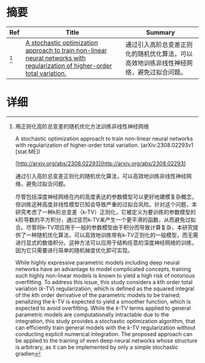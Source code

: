 # 摘要

| Ref | Title | Summary |
| --- | --- | --- |
| [^1] | [A stochastic optimization approach to train non-linear neural networks with regularization of higher-order total variation.](http://arxiv.org/abs/2308.02293) | 通过引入高阶总变差正则化的随机优化算法，可以高效地训练非线性神经网络，避免过拟合问题。 |

# 详细

[^1]: 用正则化高阶总变差的随机优化方法训练非线性神经网络

    A stochastic optimization approach to train non-linear neural networks with regularization of higher-order total variation. (arXiv:2308.02293v1 [stat.ME])

    [http://arxiv.org/abs/2308.02293](http://arxiv.org/abs/2308.02293)

    通过引入高阶总变差正则化的随机优化算法，可以高效地训练非线性神经网络，避免过拟合问题。

    

    尽管包括深度神经网络在内的高度表达的参数模型可以更好地建模复杂概念，但训练这种高度非线性模型已知会导致严重的过拟合风险。针对这个问题，本研究考虑了一种k阶总变差（k-TV）正则化，它被定义为要训练的参数模型的k阶导数的平方积分，通过惩罚k-TV来产生一个更平滑的函数，从而避免过拟合。尽管将k-TV项应用于一般的参数模型由于积分而导致计算复杂，本研究提供了一种随机优化算法，可以高效地训练带有k-TV正则化的一般模型，而无需进行显式的数值积分。这种方法可以应用于结构任意的深度神经网络的训练，因为它只需要进行简单的随机梯度优化即可实现。

    While highly expressive parametric models including deep neural networks have an advantage to model complicated concepts, training such highly non-linear models is known to yield a high risk of notorious overfitting. To address this issue, this study considers a $k$th order total variation ($k$-TV) regularization, which is defined as the squared integral of the $k$th order derivative of the parametric models to be trained; penalizing the $k$-TV is expected to yield a smoother function, which is expected to avoid overfitting. While the $k$-TV terms applied to general parametric models are computationally intractable due to the integration, this study provides a stochastic optimization algorithm, that can efficiently train general models with the $k$-TV regularization without conducting explicit numerical integration. The proposed approach can be applied to the training of even deep neural networks whose structure is arbitrary, as it can be implemented by only a simple stochastic gradien
    

